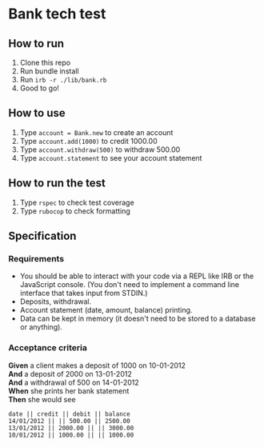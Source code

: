 # Bank tech test

How to run
----

1. Clone this repo
2. Run bundle install
3. Run `irb -r ./lib/bank.rb`
4. Good to go!

How to use
----
1. Type `account = Bank.new` to create an account
2. Type `account.add(1000)` to credit 1000.00
3. Type `account.withdraw(500)` to withdraw 500.00
4. Type `account.statement` to see your account statement

How to run the test
----
1. Type `rspec` to check test coverage
2. Type `rubocop` to check formatting


## Specification

### Requirements

* You should be able to interact with your code via a REPL like IRB or the JavaScript console.  (You don't need to implement a command line interface that takes input from STDIN.)
* Deposits, withdrawal.
* Account statement (date, amount, balance) printing.
* Data can be kept in memory (it doesn't need to be stored to a database or anything).

### Acceptance criteria

**Given** a client makes a deposit of 1000 on 10-01-2012  
**And** a deposit of 2000 on 13-01-2012  
**And** a withdrawal of 500 on 14-01-2012  
**When** she prints her bank statement  
**Then** she would see

```
date || credit || debit || balance
14/01/2012 || || 500.00 || 2500.00
13/01/2012 || 2000.00 || || 3000.00
10/01/2012 || 1000.00 || || 1000.00
```
